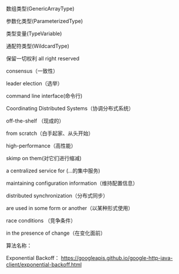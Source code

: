 

数组类型(GenericArrayType)

参数化类型(ParameterizedType)

类型变量(TypeVariable)

通配符类型(WildcardType)



保留一切权利 all right reserved

consensus（一致性）

leader election（选举）

command line interface(命令行)

Coordinating Distributed Systems（协调分布式系统）

off-the-shelf （现成的）

from scratch（白手起家、从头开始）

high-performance（高性能）

skimp on them(对它们进行缩减)

a centralized service for (...的集中服务)

maintaining configuration information（维持配置信息）

distributed synchronization（分布式同步）

are used in some form or another（以某种形式使用）

race conditions （竞争条件）

in the presence of change（在变化面前）



算法名称：

Exponential Backoff： https://googleapis.github.io/google-http-java-client/exponential-backoff.html
